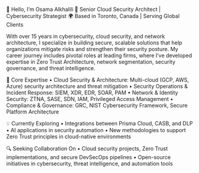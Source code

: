 👋 Hello, I’m Osama Alkhalili
🚀 Senior Cloud Security Architect | Cybersecurity Strategist
🌍 Based in Toronto, Canada | Serving Global Clients

With over 15 years in cybersecurity, cloud security, and network architecture, I specialize in building secure, scalable solutions that help organizations mitigate risks and strengthen their security posture. My career journey includes pivotal roles at leading firms, where I’ve developed expertise in Zero Trust Architecture, network segmentation, security governance, and threat intelligence.

🔑 Core Expertise
• Cloud Security & Architecture: Multi-cloud (GCP, AWS, Azure) security architecture and threat mitigation
• Security Operations & Incident Response: SIEM, XDR, EDR, SOAR, PAM
• Network & Identity Security: ZTNA, SASE, SDN, IAM, Privileged Access Management
• Compliance & Governance: GRC, NIST Cybersecurity Framework, Secure Platform Architecture

💡 Currently Exploring
	•	Integrations between Prisma Cloud, CASB, and DLP
	•	AI applications in security automation
	•	New methodologies to support Zero Trust principles in cloud-native environments

🔍 Seeking Collaboration On
• Cloud security projects, Zero Trust implementations, and secure DevSecOps pipelines
• Open-source initiatives in cybersecurity, threat intelligence, and automation tools